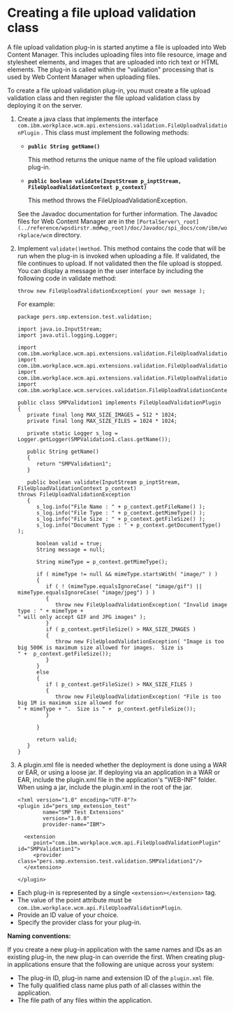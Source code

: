 # Creating a file upload validation class

A file upload validation plug-in is started anytime a file is uploaded into Web Content Manager. This includes uploading files into file resource, image and stylesheet elements, and images that are uploaded into rich text or HTML elements. The plug-in is called within the "validation" processing that is used by Web Content Manager when uploading files.

To create a file upload validation plug-in, you must create a file upload validation class and then register the file upload validation class by deploying it on the server.

1.  Create a java class that implements the interface `com.ibm.workplace.wcm.api.extensions.validation.FileUploadValidationPlugin` . This class must implement the following methods:

    -   **`public String getName()`**

        This method returns the unique name of the file upload validation plug-in.

    -   **`public boolean validate(InputStream p_inptStream, FileUploadValidationContext p_context)`**

        This method throws the FileUploadValidationException.

    See the Javadoc documentation for further information. The Javadoc files for Web Content Manager are in the `[PortalServer\_root](../reference/wpsdirstr.md#wp_root)/doc/Javadoc/spi_docs/com/ibm/workplace/wcm` directory.

2.  Implement `validate()method`. This method contains the code that will be run when the plug-in is invoked when uploading a file. If validated, the file continues to upload. If not validated then the file upload is stopped. You can display a message in the user interface by including the following code in validate method:

    ```
    throw new FileUploadValidationException( your own message );
    ```

    For example:

    ```
    package pers.smp.extension.test.validation;
    
    import java.io.InputStream;
    import java.util.logging.Logger;
    
    import com.ibm.workplace.wcm.api.extensions.validation.FileUploadValidationContext;
    import com.ibm.workplace.wcm.api.extensions.validation.FileUploadValidationException;
    import com.ibm.workplace.wcm.api.extensions.validation.FileUploadValidationPlugin;
    import com.ibm.workplace.wcm.services.validation.FileUploadValidationContextImpl;
    
    public class SMPValidation1 implements FileUploadValidationPlugin
    {
       private final long MAX_SIZE_IMAGES = 512 * 1024;
       private final long MAX_SIZE_FILES = 1024 * 1024;
    
       private static Logger s_log = Logger.getLogger(SMPValidation1.class.getName());
       
       public String getName()
       {
          return "SMPValidation1";
       }
    
       public boolean validate(InputStream p_inptStream, FileUploadValidationContext p_context) 
    throws FileUploadValidationException
       {
          s_log.info("File Name : " + p_context.getFileName() );
          s_log.info("File Type : " + p_context.getMimeType() );
          s_log.info("File Size : " + p_context.getFileSize() );
          s_log.info("Document Type : " + p_context.getDocumentType() );
    
          boolean valid = true;
          String message = null;
          
          String mimeType = p_context.getMimeType();
          
          if ( mimeType != null && mimeType.startsWith( "image/" ) )
          {
             if ( ! (mimeType.equalsIgnoreCase( "image/gif") ||  mimeType.equalsIgnoreCase( "image/jpeg") ) )
             {
                throw new FileUploadValidationException( "Invalid image type : " + mimeType + 
    " will only accept GIF and JPG images" );
             }
             if ( p_context.getFileSize() > MAX_SIZE_IMAGES )
             {
                throw new FileUploadValidationException( "Image is too big 500K is maximum size allowed for images.  Size is 
    " +  p_context.getFileSize());
             }
          }
          else
          {
             if ( p_context.getFileSize() > MAX_SIZE_FILES )
             {
                throw new FileUploadValidationException( "File is too big 1M is maximum size allowed for 
    " + mimeType + ".  Size is " +  p_context.getFileSize());
             }
             
          }
          
          return valid;
       }
    }
    ```

3.  A plugin.xml file is needed whether the deployment is done using a WAR or EAR, or using a loose jar. If deploying via an application in a WAR or EAR, include the plugin.xml file in the application's "WEB-INF" folder. When using a jar, include the plugin.xml in the root of the jar.

    ```
    <?xml version="1.0" encoding="UTF-8"?>
    <plugin id="pers_smp_extension_test"
            name="SMP Test Extensions"
            version="1.0.0"
            provider-name="IBM">
            
      <extension
         point="com.ibm.workplace.wcm.api.FileUploadValidationPlugin" id="SMPValidation1">
         <provider class="pers.smp.extension.test.validation.SMPValidation1"/>
      </extension>
    
    </plugin>
    ```


-   Each plug-in is represented by a single `<extension></extension>` tag.
-   The value of the point attribute must be `com.ibm.workplace.wcm.api.FileUploadValidationPlugin`.
-   Provide an ID value of your choice.
-   Specify the provider class for your plug-in.

**Naming conventions:**

If you create a new plug-in application with the same names and IDs as an existing plug-in, the new plug-in can override the first. When creating plug-in applications ensure that the following are unique across your system:

-   The plug-in ID, plug-in name and extension ID of the `plugin.xml` file.
-   The fully qualified class name plus path of all classes within the application.
-   The file path of any files within the application.


